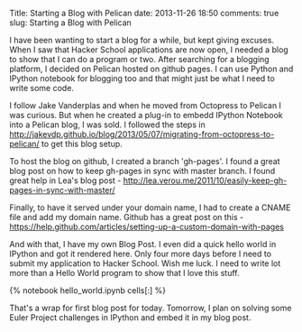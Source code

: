 Title: Starting a Blog with Pelican
date: 2013-11-26 18:50
comments: true
slug: Starting a Blog with Pelican

<!-- PELICAN_BEGIN_SUMMARY -->
I have been wanting to start a blog for a while, but kept giving excuses.  When I saw that Hacker School applications are now open, I needed a blog to show that I can do a program or two.  After searching for a blogging platform, I decided on Pelican hosted on github pages.  I can use Python and IPython notebook for blogging too and that might just be what I need to write some code.
<!-- PELICAN_END_SUMMARY -->

I follow Jake Vanderplas and when he moved from Octopress to Pelican I was curious.  But when he created a plug-in to embedd IPython Notebook into a Pelican blog, I was sold.  I followed the steps in http://jakevdp.github.io/blog/2013/05/07/migrating-from-octopress-to-pelican/ to get this blog setup.

To host the blog on github, I created a branch 'gh-pages'.  I found a great blog post on how to keep gh-pages in sync with master branch.  I found great help in Lea's blog post - http://lea.verou.me/2011/10/easily-keep-gh-pages-in-sync-with-master/

Finally, to have it served under your domain name, I had to create a CNAME file and add my domain name. Github has a great post on this - https://help.github.com/articles/setting-up-a-custom-domain-with-pages

And with that, I have my own Blog Post.  I even did a quick hello world in IPython and got it rendered here.  Only four more days before I need to submit my application to Hacker School.  Wish me luck.  I need to write lot more than a Hello World program to show that I love this stuff.

{% notebook hello_world.ipynb cells[:] %}

That's a wrap for first blog post for today.  Tomorrow, I plan on solving some Euler Project challenges in IPython and embed it in my blog post.